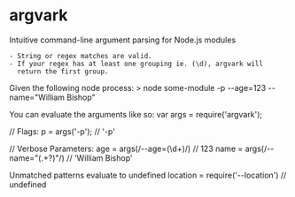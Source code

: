 # argvark
Intuitive command-line argument parsing for Node.js modules

    - String or regex matches are valid.
    - If your regex has at least one grouping ie. (\d), argvark will
      return the first group.

Given the following node process:
    > node some-module -p --age=123 --name="William Bishop"

You can evaluate the arguments like so:
    var args = require('argvark');

  // Flags:
    p = args('-p');                // '-p'

  // Verbose Parameters:
    age = args(/--age=(\d+)/)      // 123
    name = args(/--name="(.+?)"/)  // 'William Bishop'

Unmatched patterns evaluate to undefined
    location = require('--location')    // undefined

